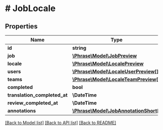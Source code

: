 # # JobLocale

## Properties

Name | Type | Description | Notes
------------ | ------------- | ------------- | -------------
**id** | **string** |  | [optional] 
**job** | [**\Phrase\Model\JobPreview**](JobPreview.md) |  | [optional] 
**locale** | [**\Phrase\Model\LocalePreview**](LocalePreview.md) |  | [optional] 
**users** | [**\Phrase\Model\LocaleUserPreview[]**](LocaleUserPreview.md) |  | [optional] 
**teams** | [**\Phrase\Model\LocaleTeamPreview[]**](LocaleTeamPreview.md) |  | [optional] 
**completed** | **bool** |  | [optional] 
**translation_completed_at** | **\DateTime** |  | [optional] 
**review_completed_at** | **\DateTime** |  | [optional] 
**annotations** | [**\Phrase\Model\JobAnnotationShort[]**](JobAnnotationShort.md) |  | [optional] 

[[Back to Model list]](../../README.md#documentation-for-models) [[Back to API list]](../../README.md#documentation-for-api-endpoints) [[Back to README]](../../README.md)



